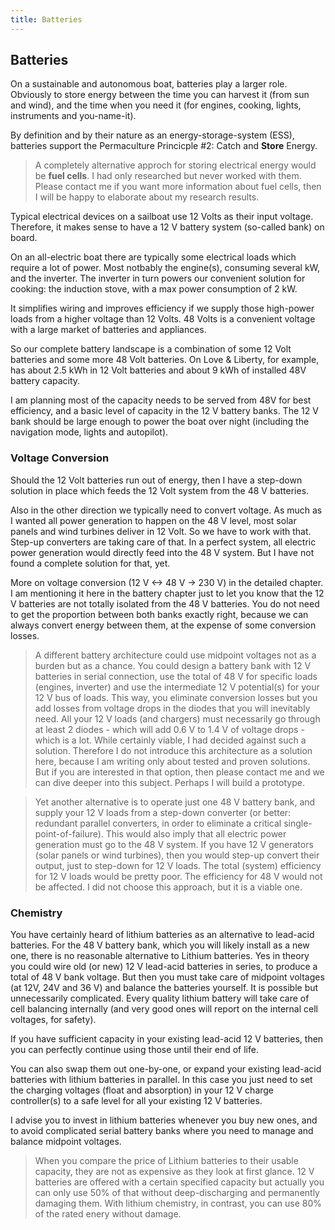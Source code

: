 ```yaml
---
title: Batteries
---
```

## Batteries

On a sustainable and autonomous boat, batteries play a larger role. Obviously to store energy between the time you can harvest it (from sun and wind), and the time when you need it (for engines, cooking, lights, instruments and you-name-it).

By definition and by their nature as an energy-storage-system (ESS), batteries support the Permaculture Princicple #2: Catch and **Store** Energy.

> A completely alternative approch for storing electrical energy would be **fuel cells**. I had only researched but never worked with them. Please contact me if you want more information about fuel cells, then I will be happy to elaborate about my research results.

Typical electrical devices on a sailboat use 12 Volts as their input voltage. Therefore, it makes sense to have a 12 V battery system (so-called bank) on board. 

On an all-electric boat there are typically some electrical loads which require a lot of power. Most notbably the engine(s), consuming several kW, and the inverter. The inverter in turn powers our convenient solution for cooking: the induction stove, with a max power consumption of 2 kW.

It simplifies wiring and improves efficiency if we supply those high-power loads from a higher voltage than 12 Volts. 48 Volts is a convenient voltage with a large market of batteries and appliances.

So our complete battery landscape is a combination of some 12 Volt batteries and some more 48 Volt batteries. On Love & Liberty, for example, has about 2.5 kWh in 12 Volt batteries and about 9 kWh of installed 48V battery capacity.

I am planning most of the capacity needs to be served from 48V for best efficiency, and a basic level of capacity in the 12 V battery banks. The 12 V bank should be large enough to power the boat over night (including the navigation mode, lights and autopilot).


### Voltage Conversion

Should the 12 Volt batteries run out of energy, then I have a step-down solution in place which feeds the 12 Volt system from the 48 V batteries.

Also in the other direction we typically need to convert voltage. As much as I wanted all power generation to happen on the 48 V level, most solar panels and wind turbines deliver in 12 Volt. So we have to work with that. Step-up converters are taking care of that. In a perfect system, all electric power generation would directly feed into the 48 V system. But I have not found a complete solution for that, yet.

More on voltage conversion (12 V <-> 48 V -> 230 V) in the detailed chapter. I am mentioning it here in the battery chapter just to let you know that the 12 V batteries are not totally isolated from the 48 V batteries. You do not need to get the proportion between both banks exactly right, because we can always convert energy between them, at the expense of some conversion losses.


> A different battery architecture could use midpoint voltages not as a burden but as a chance. You could design a battery bank with 12 V batteries in serial connection, use the total of 48 V for specific loads (engines, inverter) and use the intermediate 12 V potential(s) for your 12 V bus of loads. This way, you eliminate conversion losses but you add losses from voltage drops in the diodes that you will inevitably need. All your 12 V loads (and chargers) must necessarily go through at least 2 diodes - which will add 0.6 V to 1.4 V of voltage drops - which is a lot. While certainly viable, I had decided against such a solution. Therefore I do not introduce this architecture as a solution here, because I am writing only about tested and proven solutions. But if you are interested in that option, then please contact me and we can dive deeper into this subject. Perhaps I will build a prototype.

> Yet another alternative is to operate just one 48 V battery bank, and supply your 12 V loads from a step-down converter (or better: redundant parallel converters, in order to eliminate a critical single-point-of-failure). This would also imply that all electric power generation must go to the 48 V system. If you have 12 V generators (solar panels or wind turbines), then you would step-up convert their output, just to step-down for 12 V loads. The total (system) efficiency for 12 V loads would be pretty poor. The efficiency for 48 V would not be affected. I did not choose this approach, but it is a viable one.

### Chemistry

You have certainly heard of lithium batteries as an alternative to lead-acid batteries. For the 48 V battery bank, which you will likely install as a new one, there is no reasonable alternative to Lithium batteries. Yes in theory you could wire old (or new) 12 V lead-acid batteries in series, to produce a total of 48 V bank voltage. But then you must take care of midpoint voltages (at 12V, 24V and 36 V) and balance the batteries yourself. It is possible but unnecessarily complicated. Every quality lithium battery will take care of cell balancing internally (and very good ones will report on the internal cell voltages, for safety).

If you have sufficient capacity in your existing lead-acid 12 V batteries, then you can perfectly continue using those until their end of life. 

You can also swap them out one-by-one, or expand your existing lead-acid batteries with lithium batteries in parallel. In this case you just need to set the charging voltages (float and absorption) in your 12 V charge controller(s) to a safe level for all your existing 12 V batteries.

I advise you to invest in lithium batteries whenever you buy new ones, and to avoid complicated serial battery banks where you need to manage and balance midpoint voltages.

> When you compare the price of Lithium batteries to their usable capacity, they are not as expensive as they look at first glance. 12 V batteries are offered with a certain specified capacity but actually you can only use 50% of that without deep-discharging and permanently damaging them. With lithium chemistry, in contrast, you can use 80% of the rated enery without damage.


